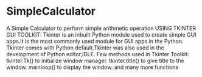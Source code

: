 # SimpleCalculator
A Simple Calculator to perform simple arithmetic operation
USING TKINTER GUI TOOLKIT:
Tkinter is an inbuilt Python module used to create simple GUI apps.It is the most commonly used module for GUI apps in the Python.
Tkinter comes with Python default.Tkinter was also used in the development of Python editor,IDLE.
Few methods used in Tkinter Toolkit:
tkinter.Tk() to initialize window manager.
tkinter.title() to give title to the window.
mainloop() to display the window.
and many more functions
